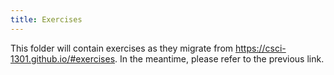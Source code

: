 ```yaml
---
title: Exercises
---
```


This folder will contain exercises as they migrate from <https://csci-1301.github.io/#exercises>.
In the meantime, please refer to the previous link.
